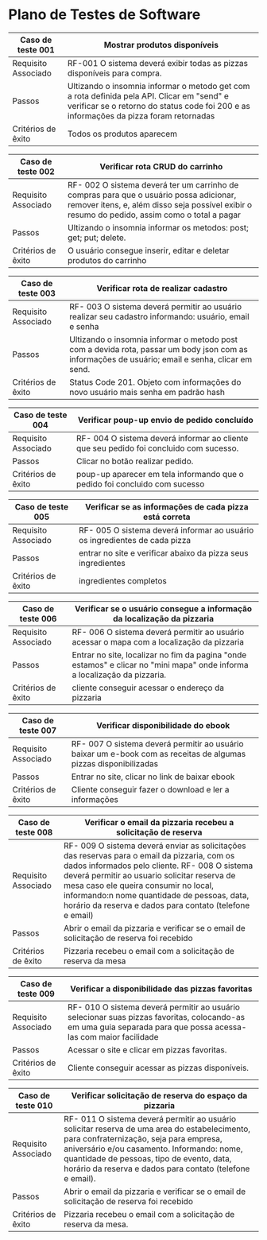 # Plano de Testes de Software



| Caso de teste 001 | Mostrar produtos disponíveis  |
|------|----------------------------------------------------------------------|
|Requisito Associado |RF-001 O sistema deverá exibir todas as pizzas disponíveis para compra. |
| Passos | Ultizando o insomnia informar o metodo get com a rota definida pela API. Clicar em "send" e verificar se o retorno do status code foi 200 e as informações da pizza foram retornadas |
| Critérios de êxito | Todos os produtos aparecem |

| Caso de teste 002 | Verificar rota CRUD do carrinho |  
|--------|-----------------------------------------|
|Requisito Associado| RF- 002 O sistema deverá ter um carrinho de compras para que o usuário possa adicionar, remover itens, e, além disso seja possível exibir o resumo do pedido, assim como o total a pagar  |
| Passos |  Ultizando o insomnia informar os metodos: post; get; put; delete.  |
| Critérios de êxito | O usuário consegue inserir, editar e deletar produtos do carrinho|

| Caso de teste 003 |Verificar rota de realizar cadastro |  
|-------|-----------------------------------------|
|Requisito Associado| RF- 003 O sistema deverá permitir ao usuário realizar seu cadastro informando: usuário, email e senha |
| Passos | Ultizando o insomnia informar o metodo post com a devida rota, passar um body json com as informações de usuário; email e senha, clicar em send. |
| Critérios de êxito | Status Code 201. Objeto com informações do novo usuário mais senha em padrão hash |

| Caso de teste 004| Verificar poup-up  envio de pedido concluído |  
|--------|-----------------------------------------|
|Requisito Associado| RF- 004 O sistema deverá informar ao cliente que seu pedido foi concluido com sucesso.   |
| Passos | Clicar no botão realizar pedido. |
| Critérios de êxito | poup-up aparecer em tela informando que o pedido foi concluido com sucesso |

| Caso de teste 005| Verificar se as informações de cada pizza está correta|  
|--------|-----------------------------------------|
|Requisito Associado| RF- 005 O sistema deverá informar ao usuário os ingredientes de cada pizza   |
| Passos | entrar no site e verificar abaixo da pizza seus ingredientes |
| Critérios de êxito | ingredientes completos|

| Caso de teste 006 | Verificar se o usuário consegue a informação da localização da pizzaria |  
|------|-----------------------------------------|
|Requisito Associado| RF- 006 O sistema deverá permitir ao usuário acessar o mapa com a localização da pizzaria  |
| Passos | Entrar no site, localizar no fim da pagina "onde estamos" e clicar no "mini mapa" onde informa a localização da pizzaria. |
| Critérios de êxito | cliente conseguir acessar o endereço da pizzaria |

| Caso de teste 007 | Verificar disponibilidade do ebook |  
|------|-----------------------------------------|
|Requisito Associado| RF- 007 O sistema deverá permitir ao usuário baixar um e-book com as receitas de algumas pizzas disponibilizadas   |
| Passos | Entrar no site, clicar no link de baixar ebook|
| Critérios de êxito | Cliente conseguir fazer o download e ler a informações|


| Caso de teste 008 | Verificar o email da pizzaria recebeu a solicitação de reserva|  
|---------|-----------------------------------------|
|Requisito Associado| RF- 009 O sistema deverá enviar as solicitações das reservas para o email da pizzaria, com os dados informados pelo cliente. RF- 008 O sistema deverá permitir ao usuario solicitar reserva de mesa caso ele queira consumir no local, informando:n nome quantidade de pessoas, data, horário da reserva e dados para contato (telefone e email)    |
| Passos | Abrir o email da pizzaria e verificar se o email de solicitação de reserva foi recebido |
| Critérios de êxito | Pizzaria recebeu o email com a solicitação de reserva da mesa |

| Caso de teste 009 | Verificar a disponibilidade das pizzas favoritas |  
|---------|-----------------------------------------|
|Requisito Associado| RF- 010 O sistema deverá permitir ao usuário selecionar suas pizzas favoritas, colocando-as em uma guia separada para que possa acessa-las com maior facilidade   |
| Passos | Acessar o site e clicar em pizzas favoritas. |
| Critérios de êxito | Cliente conseguir acessar as pizzas disponíveis. |


| Caso de teste 010 | Verificar solicitação de reserva do espaço da pizzaria |  
|-----------|-----------------------------------------|
|Requisito Associado| RF- 011 O sistema deverá permitir ao usuário solicitar reserva de uma area do estabelecimento, para confraternização, seja para empresa, aniversário e/ou casamento. Informando: nome, quantidade de pessoas, tipo de evento, data, horário da reserva e dados para contato (telefone e email).  |
| Passos | Abrir o email da pizzaria e verificar se o email de solicitação de reserva foi recebido |
| Critérios de êxito | Pizzaria recebeu o email com a solicitação de reserva da mesa. |

